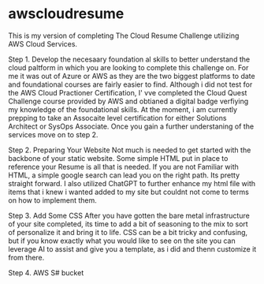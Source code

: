 # awscloudresume
This is my version of completing The Cloud Resume Challenge utilizing AWS Cloud Services.

Step 1. Develop the necesaary foundation al skills to better understand the cloud paltform in which you are looking to complete this challenge on. For me it was out of Azure or AWS as they are the two biggest platforms to date and foundational courses are fairly easier to find. Although i did not test for the AWS Cloud Practioner Certification, I' vve completed the Cloud Quest Challenge course provided by AWS and obtianed a digital badge verfiying my knowledge of the foundational skills. At the moment, i am currently prepping to take an Assocaite level certification for either Solutions Architect or SysOps Associate. 
Once you gain a further understaning of the services move on to step 2.

Step 2. Preparing Your Website 
Not much is needed to get started with the backbone of your static website. Some simple HTML put in place to reference your Resume is all that is needed. If you are not Familiar with HTML,  a simple google search can lead you on the right path. Its pretty straight forward. I also utilized ChatGPT to further enhance my html file with items that i knew i wanted added to my site but couldnt not come to terms on how to implement them. 

Step 3. Add Some CSS
After you have gotten the bare metal infrastructure of your site completed, its time to add a bit of seasoning to the mix to sort of personalize it and bring it to life. CSS can be a bit tricky and confusing, but if you know exactly what you would like to see on the site you can leverage AI to assist and give you a template, as i did and thenn customize it from there.

Step 4. AWS S# bucket

